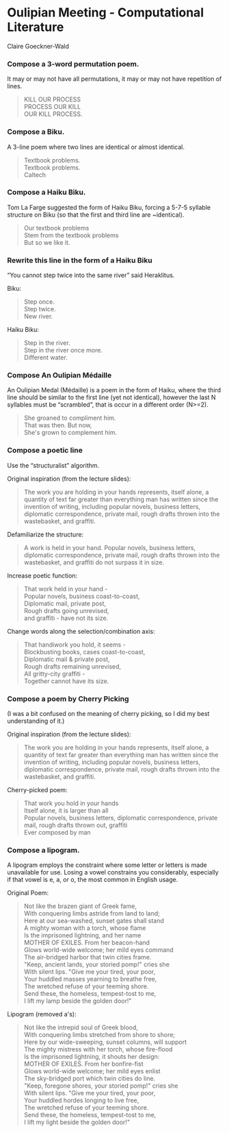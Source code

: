 # Oulipian Meeting - Computational Literature
Claire Goeckner-Wald

### Compose a 3-word permutation poem.
It may or may not have all permutations, it may or may not have repetition of lines.

> KILL OUR PROCESS <br>
> PROCESS OUR KILL <br>
> OUR KILL PROCESS.

### Compose a Biku.
A 3-line poem where two lines are identical or almost identical.

> Textbook problems. <br>
> Textbook problems. <br>
> Caltech

### Compose a Haiku Biku.
Tom La Farge suggested the form of Haiku Biku, forcing a 5-7-5 syllable structure on Biku (so that the first and third line are ~identical).

> Our textbook problems <br>
> Stem from the textbook problems <br>
> But so we like it. <br>

### Rewrite this line in the form of a Haiku Biku
“You cannot step twice into the same river” said Heraklitus.

Biku:
> Step once. <br>
> Step twice. <br>
> New river.

Haiku Biku:
> Step in the river. <br>
> Step in the river once more. <br>
> Different water. 

### Compose An Oulipian Médaille
An Oulipian Medal (Médaille) is a poem in the form of Haiku, where the third line should be similar to the first line (yet not identical), however the last N syllables must be “scrambled”, that is occur in a different order (N>=2).

> She groaned to compliment him. <br>
> That was then. But now, <br>
> She's grown to complement him.

### Compose a poetic line 
Use the “structuralist” algorithm.

Original inspiration (from the lecture slides):
> The work you are holding in your hands represents, itself alone, a quantity of text far greater than everything man has written since the invention of writing, including popular novels, business letters, diplomatic correspondence, private mail, rough drafts thrown into the wastebasket, and graffiti.

Defamiliarize the structure:
> A work is held in your hand. Popular novels, business letters, diplomatic correspondence, private mail, rough drafts thrown into the wastebasket, and graffiti do not surpass it in size.

Increase poetic function: 
> That work held in your hand - <br>
> Popular novels, business coast-to-coast, <br>
> Diplomatic mail, private post, <br>
> Rough drafts going unrevised, <br>
> and graffiti - have not its size.

Change words along the selection/combination axis: 
> That handiwork you hold, it seems - <br>
> Blockbusting books, cases coast-to-coast, <br>
> Diplomatic mail & private post, <br>
> Rough drafts remaining unrevised, <br>
> All gritty-city graffiti - <br>
> Together cannot have its size.

### Compose a poem by Cherry Picking
(I was a bit confused on the meaning of cherry picking, so I did my best understanding of it.)

Original inspiration (from the lecture slides):
> The work you are holding in your hands represents, itself alone, a quantity of text far greater than everything man has written since the invention of writing, including popular novels, business letters, diplomatic correspondence, private mail, rough drafts thrown into the wastebasket, and graffiti.

Cherry-picked poem:
> That work you hold in your hands <br>
> Itself alone, it is larger than all <br>
> Popular novels, business letters, diplomatic correspondence, private mail, rough drafts thrown out, graffiti <br>
> Ever composed by man

### Compose a lipogram.
A lipogram employs the constraint where some letter or letters is made unavailable for use. Losing a vowel constrains you considerably, especially if that vowel is e, a, or o, the most common in English usage.

Original Poem:
> Not like the brazen giant of Greek fame, <br>
> With conquering limbs astride from land to land; <br>
> Here at our sea-washed, sunset gates shall stand <br>
> A mighty woman with a torch, whose flame <br>
> Is the imprisoned lightning, and her name <br>
> MOTHER OF EXILES. From her beacon-hand <br>
> Glows world-wide welcome; her mild eyes command <br>
> The air-bridged harbor that twin cities frame. <br>
> "Keep, ancient lands, your storied pomp!" cries she <br>
> With silent lips. "Give me your tired, your poor, <br>
> Your huddled masses yearning to breathe free, <br>
> The wretched refuse of your teeming shore. <br>
> Send these, the homeless, tempest-tost to me, <br>
> I lift my lamp beside the golden door!" <br>

Lipogram (removed a's):
> Not like the intrepid soul of Greek blood, <br>
> With conquering limbs stretched from shore to shore; <br>
> Here by our wide-sweeping, sunset columns, will support <br>
> The mighty mistress with her torch, whose fire-flood <br>
> Is the imprisoned lightning, it shouts her design: <br>
> MOTHER OF EXILES. From her bonfire-fist <br>
> Glows world-wide welcome; her mild eyes enlist <br>
> The sky-bridged port which twin cities do line. <br>
> "Keep, foregone shores, your storied pomp!" cries she <br>
> With silent lips. "Give me your tired, your poor, <br>
> Your huddled hordes longing to live free, <br>
> The wretched refuse of your teeming shore. <br>
> Send these, the homeless, tempest-tost to me, <br>
> I lift my light beside the golden door!" <br>

